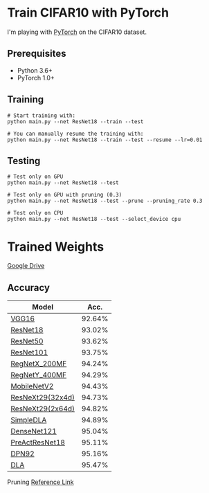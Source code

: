 # Train CIFAR10 with PyTorch

I'm playing with [PyTorch](http://pytorch.org/) on the CIFAR10 dataset.

## Prerequisites
- Python 3.6+
- PyTorch 1.0+

## Training
```
# Start training with: 
python main.py --net ResNet18 --train --test

# You can manually resume the training with: 
python main.py --net ResNet18 --train --test --resume --lr=0.01
```

## Testing
```
# Test only on GPU
python main.py --net ResNet18 --test

# Test only on GPU with pruning (0.3)
python main.py --net ResNet18 --test --prune --pruning_rate 0.3

# Test only on CPU
python main.py --net ResNet18 --test --select_device cpu
```

# Trained Weights
[Google Drive](https://drive.google.com/drive/folders/1DRcb7uw1goot8doydHAc0ip3us5zjilk?usp=sharing)

## Accuracy
| Model             | Acc.        |
| ----------------- | ----------- |
| [VGG16](https://arxiv.org/abs/1409.1556)              | 92.64%      |
| [ResNet18](https://arxiv.org/abs/1512.03385)          | 93.02%      |
| [ResNet50](https://arxiv.org/abs/1512.03385)          | 93.62%      |
| [ResNet101](https://arxiv.org/abs/1512.03385)         | 93.75%      |
| [RegNetX_200MF](https://arxiv.org/abs/2003.13678)     | 94.24%      |
| [RegNetY_400MF](https://arxiv.org/abs/2003.13678)     | 94.29%      |
| [MobileNetV2](https://arxiv.org/abs/1801.04381)       | 94.43%      |
| [ResNeXt29(32x4d)](https://arxiv.org/abs/1611.05431)  | 94.73%      |
| [ResNeXt29(2x64d)](https://arxiv.org/abs/1611.05431)  | 94.82%      |
| [SimpleDLA](https://arxiv.org/abs/1707.064)           | 94.89%      |
| [DenseNet121](https://arxiv.org/abs/1608.06993)       | 95.04%      |
| [PreActResNet18](https://arxiv.org/abs/1603.05027)    | 95.11%      |
| [DPN92](https://arxiv.org/abs/1707.01629)             | 95.16%      |
| [DLA](https://arxiv.org/pdf/1707.06484.pdf)           | 95.47%      |

Pruning [Reference Link](https://github.com/ultralytics/yolov5/blob/a2a1ed201d150343a4f9912d644be2b210206984/utils/torch_utils.py#L174)
